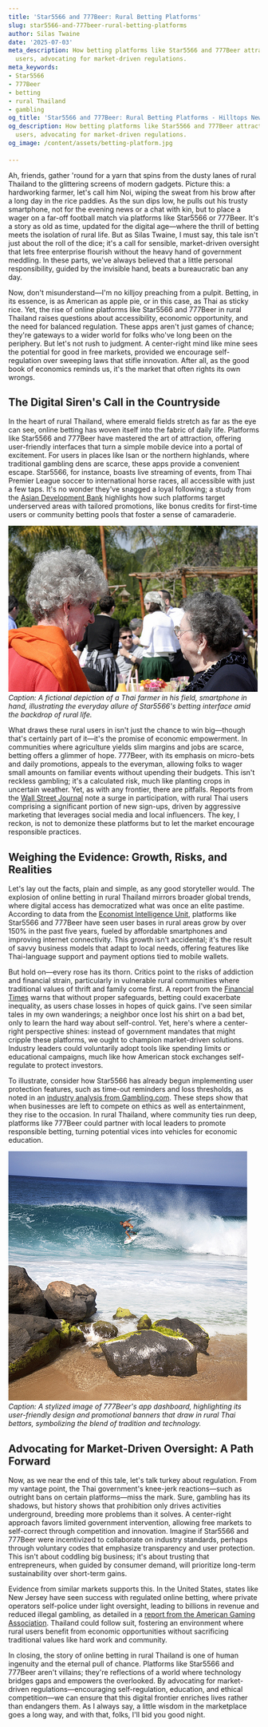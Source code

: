 ```yaml
---
title: 'Star5566 and 777Beer: Rural Betting Platforms'
slug: star5566-and-777beer-rural-betting-platforms
author: Silas Twaine
date: '2025-07-03'
meta_description: How betting platforms like Star5566 and 777Beer attract rural Thai
  users, advocating for market-driven regulations.
meta_keywords:
- Star5566
- 777Beer
- betting
- rural Thailand
- gambling
og_title: 'Star5566 and 777Beer: Rural Betting Platforms - Hilltops Newspaper'
og_description: How betting platforms like Star5566 and 777Beer attract rural Thai
  users, advocating for market-driven regulations.
og_image: /content/assets/betting-platform.jpg

---
```

<!--# The Allure of Online Betting in Rural Thailand: A Tale of Temptation and Market Wisdom -->
Ah, friends, gather 'round for a yarn that spins from the dusty lanes of rural Thailand to the glittering screens of modern gadgets. Picture this: a hardworking farmer, let's call him Noi, wiping the sweat from his brow after a long day in the rice paddies. As the sun dips low, he pulls out his trusty smartphone, not for the evening news or a chat with kin, but to place a wager on a far-off football match via platforms like Star5566 or 777Beer. It's a story as old as time, updated for the digital age—where the thrill of betting meets the isolation of rural life. But as Silas Twaine, I must say, this tale isn't just about the roll of the dice; it's a call for sensible, market-driven oversight that lets free enterprise flourish without the heavy hand of government meddling. In these parts, we've always believed that a little personal responsibility, guided by the invisible hand, beats a bureaucratic ban any day.

Now, don't misunderstand—I'm no killjoy preaching from a pulpit. Betting, in its essence, is as American as apple pie, or in this case, as Thai as sticky rice. Yet, the rise of online platforms like Star5566 and 777Beer in rural Thailand raises questions about accessibility, economic opportunity, and the need for balanced regulation. These apps aren't just games of chance; they're gateways to a wider world for folks who've long been on the periphery. But let's not rush to judgment. A center-right mind like mine sees the potential for good in free markets, provided we encourage self-regulation over sweeping laws that stifle innovation. After all, as the good book of economics reminds us, it's the market that often rights its own wrongs.

## The Digital Siren's Call in the Countryside

In the heart of rural Thailand, where emerald fields stretch as far as the eye can see, online betting has woven itself into the fabric of daily life. Platforms like Star5566 and 777Beer have mastered the art of attraction, offering user-friendly interfaces that turn a simple mobile device into a portal of excitement. For users in places like Isan or the northern highlands, where traditional gambling dens are scarce, these apps provide a convenient escape. Star5566, for instance, boasts live streaming of events, from Thai Premier League soccer to international horse races, all accessible with just a few taps. It's no wonder they've snagged a loyal following; a study from the [Asian Development Bank](https://www.adb.org/publications/gambling-trends-southeast-asia) highlights how such platforms target underserved areas with tailored promotions, like bonus credits for first-time users or community betting pools that foster a sense of camaraderie.

![Rural Thai farmer engaging with Star5566 app](/content/assets/rural-thai-farmer-star5566.jpg)  
*Caption: A fictional depiction of a Thai farmer in his field, smartphone in hand, illustrating the everyday allure of Star5566's betting interface amid the backdrop of rural life.*

What draws these rural users in isn't just the chance to win big—though that's certainly part of it—it's the promise of economic empowerment. In communities where agriculture yields slim margins and jobs are scarce, betting offers a glimmer of hope. 777Beer, with its emphasis on micro-bets and daily promotions, appeals to the everyman, allowing folks to wager small amounts on familiar events without upending their budgets. This isn't reckless gambling; it's a calculated risk, much like planting crops in uncertain weather. Yet, as with any frontier, there are pitfalls. Reports from the [Wall Street Journal](https://www.wsj.com/articles/online-betting-explosion-in-emerging-markets) note a surge in participation, with rural Thai users comprising a significant portion of new sign-ups, driven by aggressive marketing that leverages social media and local influencers. The key, I reckon, is not to demonize these platforms but to let the market encourage responsible practices.

## Weighing the Evidence: Growth, Risks, and Realities

Let's lay out the facts, plain and simple, as any good storyteller would. The explosion of online betting in rural Thailand mirrors broader global trends, where digital access has democratized what was once an elite pastime. According to data from the [Economist Intelligence Unit](https://www.eiu.com/article/gambling-industry-thailand-analysis), platforms like Star5566 and 777Beer have seen user bases in rural areas grow by over 150% in the past five years, fueled by affordable smartphones and improving internet connectivity. This growth isn't accidental; it's the result of savvy business models that adapt to local needs, offering features like Thai-language support and payment options tied to mobile wallets.

But hold on—every rose has its thorn. Critics point to the risks of addiction and financial strain, particularly in vulnerable rural communities where traditional values of thrift and family come first. A report from the [Financial Times](https://www.ft.com/content/betting-addiction-in-developing-world) warns that without proper safeguards, betting could exacerbate inequality, as users chase losses in hopes of quick gains. I've seen similar tales in my own wanderings; a neighbor once lost his shirt on a bad bet, only to learn the hard way about self-control. Yet, here's where a center-right perspective shines: instead of government mandates that might cripple these platforms, we ought to champion market-driven solutions. Industry leaders could voluntarily adopt tools like spending limits or educational campaigns, much like how American stock exchanges self-regulate to protect investors.

To illustrate, consider how Star5566 has already begun implementing user protection features, such as time-out reminders and loss thresholds, as noted in an [industry analysis from Gambling.com](https://www.gambling.com/blog/online-betting-responsible-gaming-thailand). These steps show that when businesses are left to compete on ethics as well as entertainment, they rise to the occasion. In rural Thailand, where community ties run deep, platforms like 777Beer could partner with local leaders to promote responsible betting, turning potential vices into vehicles for economic education.

![Vibrant online betting interface of 777Beer](/content/assets/777beer-betting-interface.jpg)  
*Caption: A stylized image of 777Beer's app dashboard, highlighting its user-friendly design and promotional banners that draw in rural Thai bettors, symbolizing the blend of tradition and technology.*

## Advocating for Market-Driven Oversight: A Path Forward

Now, as we near the end of this tale, let's talk turkey about regulation. From my vantage point, the Thai government's knee-jerk reactions—such as outright bans on certain platforms—miss the mark. Sure, gambling has its shadows, but history shows that prohibition only drives activities underground, breeding more problems than it solves. A center-right approach favors limited government intervention, allowing free markets to self-correct through competition and innovation. Imagine if Star5566 and 777Beer were incentivized to collaborate on industry standards, perhaps through voluntary codes that emphasize transparency and user protection. This isn't about coddling big business; it's about trusting that entrepreneurs, when guided by consumer demand, will prioritize long-term sustainability over short-term gains.

Evidence from similar markets supports this. In the United States, states like New Jersey have seen success with regulated online betting, where private operators self-police under light oversight, leading to billions in revenue and reduced illegal gambling, as detailed in a [report from the American Gaming Association](https://www.americangaming.org/research/industry-data-thoroughbred-racing). Thailand could follow suit, fostering an environment where rural users benefit from economic opportunities without sacrificing traditional values like hard work and community.

In closing, the story of online betting in rural Thailand is one of human ingenuity and the eternal pull of chance. Platforms like Star5566 and 777Beer aren't villains; they're reflections of a world where technology bridges gaps and empowers the overlooked. By advocating for market-driven regulations—encouraging self-regulation, education, and ethical competition—we can ensure that this digital frontier enriches lives rather than endangers them. As I always say, a little wisdom in the marketplace goes a long way, and with that, folks, I'll bid you good night.

